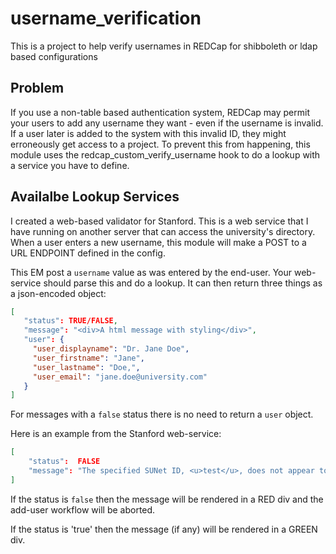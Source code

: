 # username_verification

This is a project to help verify usernames in REDCap for shibboleth or ldap based configurations

## Problem

If you use a non-table based authentication system, REDCap may permit your users to add any username
 they want - even if the username is invalid.  If a user later is added to the system with this
 invalid ID, they might erroneously get access to a project.  To prevent this from happening, this 
 module uses the redcap_custom_verify_username hook to do a lookup with a service you have
 to define.
 
 ## Availalbe Lookup Services
 
 I created a web-based validator for Stanford.  This is a web service that I have running on another 
 server that can access the university's directory.  When a user enters a new username, this module
 will make a POST to a URL ENDPOINT defined in the config.
 
 This EM post a `username` value as was entered by the end-user.  Your web-service should parse
 this and do a lookup.  It can then return three things as a json-encoded object:

 ```json
 [
    "status": TRUE/FALSE,
    "message": "<div>A html message with styling</div>",
    "user": {
      "user_displayname": "Dr. Jane Doe",
      "user_firstname": "Jane",
      "user_lastname": "Doe,",
      "user_email": "jane.doe@university.com"
    }
 ]
```

For messages with a `false` status there is no need to return a `user` object.

Here is an example from the Stanford web-service:
```json
[
    "status":  FALSE
    "message": "The specified SUNet ID, <u>test</u>, does not appear to be valid.<br/><br/> Many users have email aliases (e.g. Jane.Doe@stanford.edu) where the email prefix is not the same as their SUNet ID.  A SUNet ID should be 8 characters or less without any periods or hyphens.<br>Try searching the <div class='text-center'><a href='https://stanford.rimeto.io/search/test' target='_BLANK'> <b>Stanford Directory</b></a></div> to find a user and their SUNet ID<br><br> If you are unable to locate your collaborator, contact them and request their ID."
]
```

If the status is `false` then the message will be rendered in a RED div and the add-user workflow
 will be aborted.
 
If the status is 'true' then the message (if any) will be rendered in a GREEN div.
